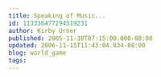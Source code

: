 ```yaml
---
title: Speaking of Music...
id: 113336477294519231
author: Kirby Urner
published: 2005-11-30T07:15:00.000-08:00
updated: 2006-11-15T11:43:04.834-08:00
blog: world_game
tags: 
---
```


